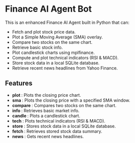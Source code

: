 # Finance AI Agent Bot

This is an enhanced Finance AI Agent built in Python that can:

- Fetch and plot stock price data.
- Plot a Simple Moving Average (SMA) overlay.
- Compare two stocks on the same chart.
- Retrieve basic stock info.
- Plot candlestick charts using mplfinance.
- Compute and plot technical indicators (RSI & MACD).
- Store stock data in a local SQLite database.
- Retrieve recent news headlines from Yahoo Finance.

## Features

- **plot <TICKER>**: Plots the closing price chart.
- **sma <TICKER> <WINDOW>**: Plots the closing price with a specified SMA window.
- **compare <TICKER1> <TICKER2>**: Compares two stocks on the same chart.
- **info <TICKER>**: Retrieves basic market info.
- **candle <TICKER>**: Plots a candlestick chart.
- **tech <TICKER>**: Plots technical indicators (RSI & MACD).
- **store <TICKER>**: Stores stock data in a local SQLite database.
- **fetch <TICKER>**: Retrieves stored stock data summary.
- **news <TICKER>**: Gets recent news headlines.


